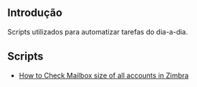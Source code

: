 ## Introdução
Scripts utilizados para automatizar tarefas do dia-a-dia.

  ## Scripts
  
  + [ How to Check Mailbox size of all accounts in Zimbra ]()
  

  
